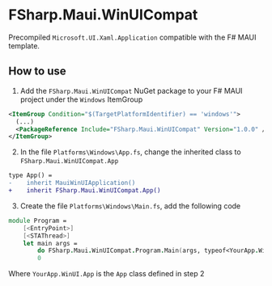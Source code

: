 # FSharp.Maui.WinUICompat

Precompiled `Microsoft.UI.Xaml.Application` compatible with the F# MAUI template.

## How to use

1. Add the `FSharp.Maui.WinUICompat` NuGet package to your F# MAUI project under the `Windows` ItemGroup

```xml
<ItemGroup Condition="$(TargetPlatformIdentifier) == 'windows'">
  (...)
  <PackageReference Include="FSharp.Maui.WinUICompat" Version="1.0.0" />
</ItemGroup>
```

2. In the file `Platforms\Windows\App.fs`, change the inherited class to `FSharp.Maui.WinUICompat.App`

```diff
type App() =
-    inherit MauiWinUIApplication()
+    inherit FSharp.Maui.WinUICompat.App()
```

3. Create the file `Platforms\Windows\Main.fs`, add the following code

```fs
module Program =
    [<EntryPoint>]
    [<STAThread>]
    let main args =
        do FSharp.Maui.WinUICompat.Program.Main(args, typeof<YourApp.WinUI.App>)
        0
```

Where `YourApp.WinUI.App` is the `App` class defined in step 2
